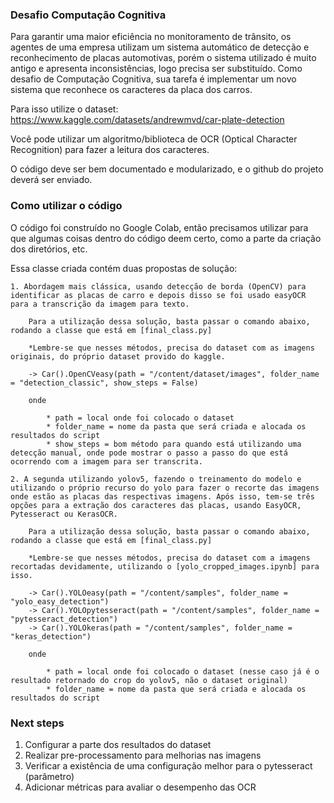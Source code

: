 ### Desafio Computação Cognitiva

Para garantir uma maior eficiência no monitoramento de trânsito, os agentes de uma empresa utilizam um sistema automático de detecção e reconhecimento de placas automotivas, porém o sistema utilizado é muito antigo e apresenta inconsistências, logo precisa ser substituído. Como desafio de Computação Cognitiva, sua tarefa é implementar um novo sistema que reconhece os caracteres da placa dos carros.

Para isso utilize o dataset: https://www.kaggle.com/datasets/andrewmvd/car-plate-detection

Você pode utilizar um algoritmo/biblioteca de OCR (Optical Character Recognition) para fazer a leitura dos caracteres.

O código deve ser bem documentado e modularizado, e o github do projeto deverá ser enviado.

### Como utilizar o código

O código foi construído no Google Colab, então precisamos utilizar para que algumas coisas dentro do código deem certo, como a parte da criação dos diretórios, etc.

Essa classe criada contém duas propostas de solução:

    1. Abordagem mais clássica, usando detecção de borda (OpenCV) para identificar as placas de carro e depois disso se foi usado easyOCR para a transcrição da imagem para texto.

        Para a utilização dessa solução, basta passar o comando abaixo, rodando a classe que está em [final_class.py]

        *Lembre-se que nesses métodos, precisa do dataset com as imagens originais, do próprio dataset provido do kaggle.

        -> Car().OpenCVeasy(path = "/content/dataset/images", folder_name = "detection_classic", show_steps = False)

        onde 

            * path = local onde foi colocado o dataset
            * folder_name = nome da pasta que será criada e alocada os resultados do script
            * show_steps = bom método para quando está utilizando uma detecção manual, onde pode mostrar o passo a passo do que está ocorrendo com a imagem para ser transcrita.

    2. A segunda utilizando yolov5, fazendo o treinamento do modelo e utilizando o próprio recurso do yolo para fazer o recorte das imagens onde estão as placas das respectivas imagens. Após isso, tem-se três opções para a extração dos caracteres das placas, usando EasyOCR, Pytesseract ou KerasOCR.

        Para a utilização dessa solução, basta passar o comando abaixo, rodando a classe que está em [final_class.py]

        *Lembre-se que nesses métodos, precisa do dataset com a imagens recortadas devidamente, utilizando o [yolo_cropped_images.ipynb] para isso.

        -> Car().YOLOeasy(path = "/content/samples", folder_name = "yolo_easy_detection")
        -> Car().YOLOpytesseract(path = "/content/samples", folder_name = "pytesseract_detection")  
        -> Car().YOLOkeras(path = "/content/samples", folder_name = "keras_detection") 

        onde 

            * path = local onde foi colocado o dataset (nesse caso já é o resultado retornado do crop do yolov5, não o dataset original)
            * folder_name = nome da pasta que será criada e alocada os resultados do script

### Next steps

1. Configurar a parte dos resultados do dataset
2. Realizar pre-processamento para melhorias nas imagens
3. Verificar a existência de uma configuração melhor para o pytesseract (parâmetro)
4. Adicionar métricas para avaliar o desempenho das OCR








